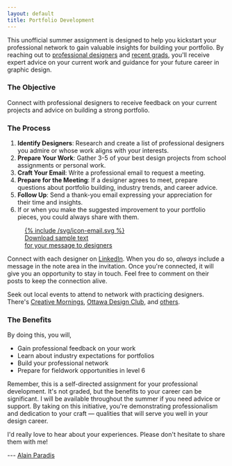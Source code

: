 ```yaml
---
layout: default
title: Portfolio Development
---
```

This unofficial summer assignment is designed to help you kickstart your professional network to gain valuable insights for building your portfolio. By reaching out to [professional designers](employers.html) and [recent grads](index.html#grads), you'll receive expert advice on your current work and guidance for your future career in graphic design.

### The Objective

Connect with professional designers to receive feedback on your current projects and advice on building a strong portfolio.

### The Process

1. **Identify Designers**: Research and create a list of professional designers you admire or whose work aligns with your interests.
2. **Prepare Your Work**: Gather 3-5 of your best design projects from school assignments or personal work.
3. **Craft Your Email**: Write a professional email to request a meeting.
4. **Prepare for the Meeting**: If a designer agrees to meet, prepare questions about portfolio building, industry trends, and career advice.
5. **Follow Up**: Send a thank-you email expressing your appreciation for their time and insights.
6. If or when you make the suggested improvement to your portfolio pieces, you could always share with them.

<figure>
    <a href="downloads/e-mail-template.txt.zip" title="Download sample text">{% include /svg/icon-email.svg %}</a>
    <figcaption>
        <a href="downloads/e-mail-template.txt.zip" title="Download sample text">Download sample text<br>
        for your message to designers</a>
    </figcaption>
</figure>
  
Connect with each designer on [LinkedIn](https://www.linkedin.com/). When you do so, *always* include a message in the note area in the invitation. Once you're connected, it will give you an opportunity to stay in touch. Feel free to comment on their posts to keep the connection alive.

Seek out local events to attend to network with practicing designers. There's [Creative Mornings](https://creativemornings.com/cities/ott), [Ottawa Design Club](https://www.ottdesign.club), and [others](https://www.eventbrite.ca).

### The Benefits

By doing this, you will,

- Gain professional feedback on your work
- Learn about industry expectations for portfolios
- Build your professional network
- Prepare for fieldwork opportunities in level 6


Remember, this is a self-directed assignment for your professional development. It's not graded, but the benefits to your career can be significant. I will be available throughout the summer if you need advice or support. By taking on this initiative, you're demonstrating professionalism and dedication to your craft — qualities that will serve you well in your design career.

I'd really love to hear about your experiences. Please don't hesitate to share them with me!

---  [Alain Paradis](mailto:paradia@algonquincollege.com)